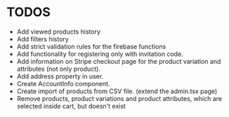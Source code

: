 # TODOS

- Add viewed products history
- Add filters history
- Add strict validation rules for the firebase functions
- Add functionality for registering only with invitation code.
- Add information on Stripe checkout page for the product variation and attributes (not only product).
- Add address property in user.
- Create AccountInfo component.
- Create import of products from CSV file. (extend the admin.tsx page)
- Remove products, product variations and product attributes, which are selected inside cart, but doesn't exist